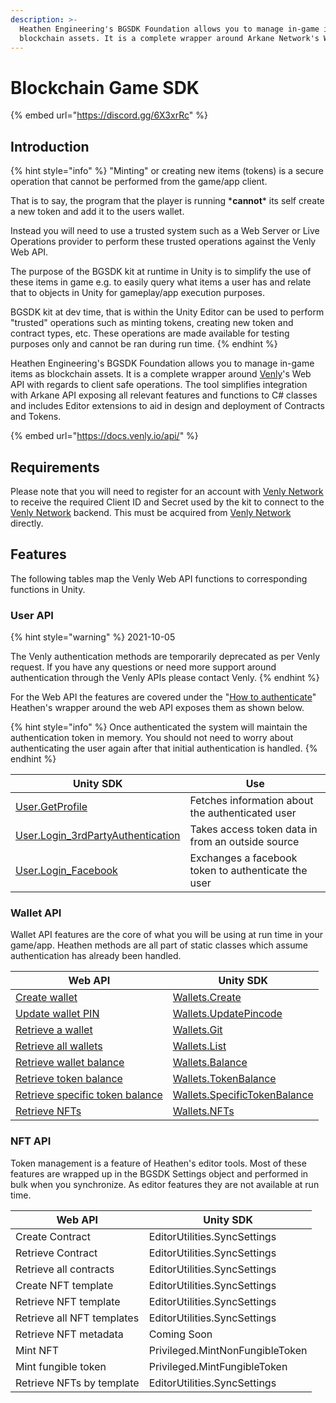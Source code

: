 ```yaml
---
description: >-
  Heathen Engineering's BGSDK Foundation allows you to manage in-game items as
  blockchain assets. It is a complete wrapper around Arkane Network's Web API.
---
```


# Blockchain Game SDK

{% embed url="https://discord.gg/6X3xrRc" %}

## Introduction

{% hint style="info" %}
"Minting" or creating new items (tokens) is a secure operation that cannot be performed from the game/app client.&#x20;

That is to say, the program that the player is running \***cannot**\* its self create a new token and add it to the users wallet.&#x20;

Instead you will need to use a trusted system such as a Web Server or Live Operations provider to perform these trusted operations against the Venly Web API.

The purpose of the BGSDK kit at runtime in Unity is to simplify the use of these items in game e.g. to easily query what items a user has and relate that to objects in Unity for gameplay/app execution purposes.

BGSDK kit at dev time, that is within the Unity Editor can be used to perform "trusted" operations such as minting tokens, creating new token and contract types, etc. These operations are made available for testing purposes only and cannot be ran during run time.
{% endhint %}

Heathen Engineering's BGSDK Foundation allows you to manage in-game items as blockchain assets. It is a complete wrapper around [Venly](https://www.venly.io)'s Web API with regards to client safe operations. The tool simplifies integration with Arkane API exposing all relevant features and functions to C# classes and includes Editor extensions to aid in design and deployment of Contracts and Tokens.

{% embed url="https://docs.venly.io/api/" %}

## Requirements

Please note that you will need to register for an account with [Venly Network](https://www.venly.io) to receive the required Client ID and Secret used by the kit to connect to the [Venly Network](https://www.venly.io) backend. This must be acquired from [Venly Network](https://www.venly.io) directly.

## Features

The following tables map the Venly Web API functions to corresponding functions in Unity.

### User API

{% hint style="warning" %}
2021-10-05

The Venly authentication methods are temporarily deprecated as per Venly request. If you have any questions or need more support around authentication through the Venly APIs please contact Venly.
{% endhint %}

For the Web API the features are covered under the "[How to authenticate](https://docs.venly.io/api/authentication/authentication)" Heathen's wrapper around the web API exposes them as shown below.

{% hint style="info" %}
Once authenticated the system will maintain the authentication token in memory. You should not need to worry about authenticating the user again after that initial authentication is handled.
{% endhint %}

| Unity SDK                                                                        | Use                                                 |
| -------------------------------------------------------------------------------- | --------------------------------------------------- |
| [User.GetProfile](api/user.md#get-profile)                                       | Fetches information about the authenticated user    |
| [User.Login\_3rdPartyAuthentication](api/user.md#login-3rd-party-authentication) | Takes access token data in from an outside source   |
| [User.Login\_Facebook](api/user.md#login-facebook)                               | Exchanges a facebook token to authenticate the user |

### Wallet API

Wallet API features are the core of what you will be using at run time in your game/app. Heathen methods are all part of static classes which assume authentication has already been handled.&#x20;

| Web API                                                                                                      | Unity SDK                                                                                                         |
| ------------------------------------------------------------------------------------------------------------ | ----------------------------------------------------------------------------------------------------------------- |
| [Create wallet](https://docs.venly.io/api/api-products/wallet-api/create-wallet)                             | [Wallets.Create](https://kb.heathenengineering.com/assets/bgsdk/api/wallets#create)                               |
| [Update wallet PIN](https://docs.venly.io/api/api-products/wallet-api/update-pin)                            | [Wallets.UpdatePincode](api/wallets.md#update-pincode)                                                            |
| [Retrieve a wallet](https://docs.venly.io/api/api-products/wallet-api/get-wallet)                            | [Wallets.Git](api/wallets.md#get)                                                                                 |
| [Retrieve all wallets](https://docs.venly.io/api/api-products/wallet-api/untitled)                           | [Wallets.List](api/wallets.md#list)                                                                               |
| [Retrieve wallet balance](https://docs.venly.io/api/api-products/wallet-api/retrieve-wallet-balance)         | [Wallets.Balance](https://kb.heathenengineering.com/assets/bgsdk/api/wallets#balance)                             |
| [Retrieve token balance](https://docs.venly.io/api/api-products/wallet-api/retrieve-token-balances)          | [Wallets.TokenBalance](https://kb.heathenengineering.com/assets/bgsdk/api/wallets#token-balance)                  |
| [Retrieve specific token balance](https://docs.venly.io/api/api-products/wallet-api/retrieve-token-balances) | [Wallets.SpecificTokenBalance](https://kb.heathenengineering.com/assets/bgsdk/api/wallets#specific-token-balance) |
| [Retrieve NFTs](https://docs.venly.io/api/api-products/wallet-api/retrieve-non-fungible-tokens)              | [Wallets.NFTs](https://kb.heathenengineering.com/assets/bgsdk/api/wallets#nfts)                                   |

### NFT API

Token management is a feature of Heathen's editor tools. Most of these features are wrapped up in the BGSDK Settings object and performed in bulk when you synchronize. As editor features they are not available at run time.

| Web API                    | Unity SDK                       |
| -------------------------- | ------------------------------- |
| Create Contract            | EditorUtilities.SyncSettings    |
| Retrieve Contract          | EditorUtilities.SyncSettings    |
| Retrieve all contracts     | EditorUtilities.SyncSettings    |
| Create NFT template        | EditorUtilities.SyncSettings    |
| Retrieve NFT template      | EditorUtilities.SyncSettings    |
| Retrieve all NFT templates | EditorUtilities.SyncSettings    |
| Retrieve NFT metadata      | Coming Soon                     |
| Mint NFT                   | Privileged.MintNonFungibleToken |
| Mint fungible token        | Privileged.MintFungibleToken    |
| Retrieve NFTs by template  | EditorUtilities.SyncSettings    |
